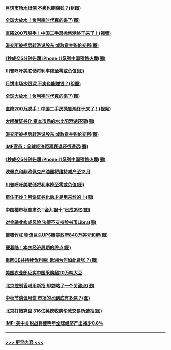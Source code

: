 #### [月饼市场水很深 不卖也能赚钱？(组图)](../pages/p5/907365.md?t=09150344) 
#### [全球大放水！负利率时代真的来了(图)](../pages/p5/907372.md?t=09150344) 
#### [直降200万脱手！中国二手房抛售潮终于来了！(视频)](../pages/p5/907361.md?t=09150344) 
#### [港交所被拒后转游说股东 或敌意并购伦交所(图)](../pages/p5/907380.md?t=09150344) 
#### [1秒成交5分钟告罄 iPhone 11系列中国预售火爆(图)](../pages/p5/907373.md?t=09150344) 
#### [川普呼吁美联储将利率降至零或负值(图)](../pages/p5/907303.md?t=09150344) 
#### [月饼市场水很深 不卖也能赚钱？(组图)](../pages/p5/907365.md?t=09150344) 
#### [全球大放水！负利率时代真的来了(图)](../pages/p5/907372.md?t=09150344) 
#### [直降200万脱手！中国二手房抛售潮终于来了！(视频)](../pages/p5/907361.md?t=09150344) 
#### [大闸蟹证券化 资本市场的水比阳澄湖还深(图)](../pages/p5/907370.md?t=09150344) 
#### [港交所被拒后转游说股东 或敌意并购伦交所(图)](../pages/p5/907380.md?t=09150344) 
#### [IMF官员：全球经济距离衰退还很遥远(图)](../pages/p5/907377.md?t=09150344) 
#### [1秒成交5分钟告罄 iPhone 11系列中国预售火爆(图)](../pages/p5/907373.md?t=09150344) 
#### [欧佩克和非欧佩克产油国将维持减产至12月](../pages/p5/907339.md?t=09150344) 
#### [川普呼吁美联储将利率降至零或负值(图)](../pages/p5/907303.md?t=09150344) 
#### [房住不炒？月饼证券化后才是用来炒的！(图)](../pages/p5/907337.md?t=09150344) 
#### [中国楼市秋意肃杀 “金九银十”已成追忆(图)](../pages/p5/907275.md?t=09150344) 
#### [对金融业构成风险 法德不支持脸书币Libra(图)](../pages/p5/907312.md?t=09150344) 
#### [敲错竹杠 物流巨头UPS赔美政府840万美元和解(图)](../pages/p5/907308.md?t=09150344) 
#### [硬着陆！本次经济周期的终点(图)](../pages/p5/907268.md?t=09150344) 
#### [重回QE并持续负利率! 欧洲为何如此紧张？(图)](../pages/p5/907269.md?t=09150344) 
#### [美国农业部证实中国采购超20万吨大豆](../pages/p5/907287.md?t=09150344) 
#### [北京控制香港用新招 却忽略了一个关键点(图)](../pages/p5/907256.md?t=09150344) 
#### [中秋节谈谈月饼 市场的水到底有多深？(图)](../pages/p5/907241.md?t=09150344) 
#### [北京打错算盘 316亿英镑收购伦敦交易所遭拒(图)](../pages/p5/907236.md?t=09150344) 
#### [IMF: 美中关税战将使明年全球经济产出减少0.8%](../pages/p5/907233.md?t=09150344) 

----
#### [ >>> 更早内容 <<< ](../indexes/p5-earlier.md)
